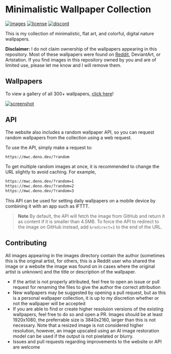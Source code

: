 # Minimalistic Wallpaper Collection

[![images](https://custom-icon-badges.demolab.com/github/directory-file-count/DenverCoder1/Minimalistic-Wallpaper-Collection/images?label=images&logo=image)](https://github.com/DenverCoder1/Minimalistic-Wallpaper-Collection/tree/main/images)
[![license](https://custom-icon-badges.demolab.com/github/license/denvercoder1/custom-icon-badges?logo=file-badge&logoColor=white&label=code+license&color=success)](https://github.com/DenverCoder1/Minimalistic-Wallpaper-Collection/blob/main/LICENSE)
[![discord](https://custom-icon-badges.demolab.com/discord/819650821314052106?color=7289DA&logo=comments&label=discord&logoColor=white)](https://discord.gg/fPrdqh3Zfu)

This is my collection of minimalistic, flat art, and colorful, digital nature wallpapers.

**Disclaimer:** I do not claim ownership of the wallpapers appearing in this repository. Most of these wallpapers were found on [Reddit](https://www.reddit.com/r/wallpaper/), DeviantArt, or Artstation. If you find images in this repository owned by you and are of limited use, please let me know and I will remove them.

## Wallpapers

To view a gallery of all 300+ wallpapers, [click here](https://mwc.deno.dev/)!

[![screenshot](https://user-images.githubusercontent.com/20955511/186479660-475532e8-427d-4df1-a19d-7f94090805b1.png)](https://mwc.deno.dev/)

## API

The website also includes a random wallpaper API, so you can request random wallpapers from the collection using a web request.

To use the API, simply make a request to:

```md
https://mwc.deno.dev/?random
```

To get multiple random images at once, it is recommended to change the URL slightly to avoid caching. For example,

```md
https://mwc.deno.dev/?random=1
https://mwc.deno.dev/?random=2
https://mwc.deno.dev/?random=3
```

This API can be used for setting daily wallpapers on a mobile device by combining it with an app such as IFTTT.

> **Note**
> By default, the API will fetch the image from GitHub and return it as content if it is smaller than 4.5MB.
> To force the API to redirect to the image on GitHub instead, add `&redirect=1` to the end of the URL.

## Contributing

All images appearing in the images directory contain the author (sometimes this is the original artist, for others, this is a Reddit user who shared the image or a website the image was found on in cases where the original artist is unknown) and the title or description of the wallpaper.

* If the artist is not properly attributed, feel free to open an issue or pull request for renaming the files to give the author the correct attribution
* New wallpapers may be suggested by opening a pull request, but as this is a personal wallpaper collection, it is up to my discretion whether or not the wallpaper will be accepted
* If you are able to find or create higher resoluion versions of the existing wallpapers, feel free to do so and open a PR. Images should be at least 1920x1080, the preferrable size is 3840x2160, larger than this is not necessary. Note that a resized image is not considered higher resolution, however, an image upscaled using an AI image restoration model can be used if the output is not pixelated or blurry.
* Issues and pull requests regarding improvements to the website or API are welcome

